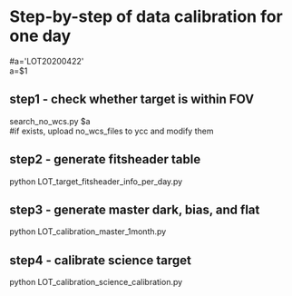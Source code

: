 # Step-by-step of data calibration for one day

#a='LOT20200422'  
a=$1

## step1 - check whether target is within FOV  
search_no_wcs.py $a  
#if exists, upload no_wcs_files to ycc and modify them  

## step2 - generate fitsheader table  
python LOT_target_fitsheader_info_per_day.py  

## step3 - generate master dark, bias, and flat  
python LOT_calibration_master_1month.py  

## step4 - calibrate science target  
python LOT_calibration_science_calibration.py  


